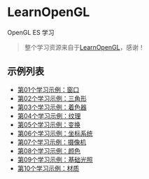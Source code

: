 # LearnOpenGL
OpenGL ES 学习

>  整个学习资源来自于[LearnOpenGL](https://learnopengl-cn.github.io/)，感谢！

## 示例列表

- [第01个学习示例：窗口](LearnOpenGL/LearnOpenGL-01-Window/01-README.md)
- [第02个学习示例：三角形](LearnOpenGL/LearnOpenGL-02-Triangle/02-README.md)
- [第03个学习示例：着色器](LearnOpenGL/LearnOpenGL-03-Shader/03-README.md)
- [第04个学习示例：纹理](LearnOpenGL/LearnOpenGL-04-Texture/04-README.md)
- [第05个学习示例：变换](LearnOpenGL/LearnOpenGL-05-Transform/05-README.md)
- [第06个学习示例：坐标系统](LearnOpenGL/LearnOpenGL-06-CoordinateSystems/06-README.md)
- [第07个学习示例：摄像机](LearnOpenGL/LearnOpenGL-07-Camera/07-README.md)
- [第08个学习示例：颜色](LearnOpenGL/LearnOpenGL-08-Colors/08-README.md)
- [第09个学习示例：基础光照](LearnOpenGL/LearnOpenGL-09-BasicLighting/09-README.md)
- [第10个学习示例：材质](LearnOpenGL/LearnOpenGL-10-Materials/10-README.md)
